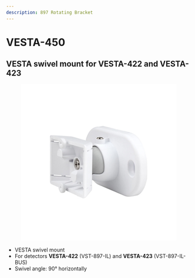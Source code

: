```yaml
---
description: 897 Rotating Bracket
---
```


# VESTA-450

## VESTA swivel mount for VESTA-422 and VESTA-423

<figure><img src=".gitbook/assets/image (3) (1) (1) (1) (1) (1) (1) (1) (1) (1).png" alt=""><figcaption></figcaption></figure>

* VESTA swivel mount
* For detectors **VESTA-422** (VST-897-IL) and **VESTA-423** (VST-897-IL-BUS)
* Swivel angle: 90° horizontally
